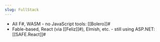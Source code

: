 ```yaml
---
slug: FullStack
---
```


- All F#, WASM - no JavaScript tools: [[Bolero]]#
- Fable-based, React (via [[Feliz]]#), Elmish, etc. - still using ASP.NET: [[SAFE.React]]#
